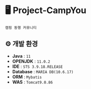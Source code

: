 # 🖥️ Project-CampYou

    캠핑 동행 커뮤니티

## ⚙️ 개발 환경

- **Java** : `11`
- **OPENJDK** : `11.0.2`
- **IDE** : `STS 3.9.18.RELEASE`
- **Database** : `MARIA DB(10.6.17)`
- **ORM** : `Mybatis`
- **WAS** : `Tomcat9.0.86`
